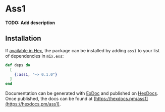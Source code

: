 # Ass1

**TODO: Add description**

## Installation

If [available in Hex](https://hex.pm/docs/publish), the package can be installed
by adding `ass1` to your list of dependencies in `mix.exs`:

```elixir
def deps do
  [
    {:ass1, "~> 0.1.0"}
  ]
end
```

Documentation can be generated with [ExDoc](https://github.com/elixir-lang/ex_doc)
and published on [HexDocs](https://hexdocs.pm). Once published, the docs can
be found at [https://hexdocs.pm/ass1](https://hexdocs.pm/ass1).

